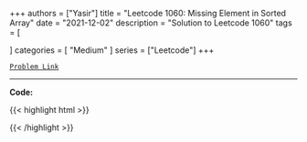 
+++
authors = ["Yasir"]
title = "Leetcode 1060: Missing Element in Sorted Array"
date = "2021-12-02"
description = "Solution to Leetcode 1060"
tags = [
    
]
categories = [
    "Medium"
]
series = ["Leetcode"]
+++



[`Problem Link`](https://leetcode.com/problems/missing-element-in-sorted-array/description/)

---

**Code:**

{{< highlight html >}}

{{< /highlight >}}

